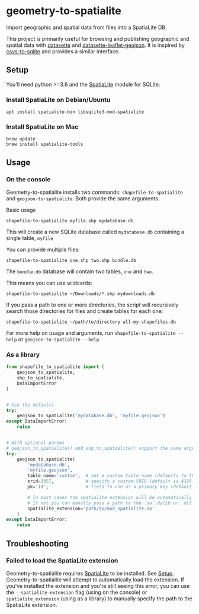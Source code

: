 # geometry-to-spatialite

Import geographic and spatial data from files into a SpatiaLite DB.

This project is primarily useful for browsing and publishing geographic and spatial data with [datasette](https://github.com/simonw/datasette) and [datasette-leaflet-geojson](https://github.com/simonw/datasette-leaflet-geojson). It is inspired by [csvs-to-sqlite](https://github.com/simonw/csvs-to-sqlite) and provides a similar interface.

## Setup

You'll need python >=3.6 and the [SpatiaLite](https://www.gaia-gis.it/fossil/libspatialite/index) module for SQLite. 

### Install SpatiaLite on Debian/Ubuntu

```
apt install spatialite-bin libsqlite3-mod-spatialite
```

### Install SpatiaLite on Mac

```
brew update
brew install spatialite-tools
```

## Usage

### On the console

Geometry-to-spatialite installs two commands: `shapefile-to-spatialite` and `geojson-to-spatialite`. Both provide the same arguments.

Basic usage

```
shapefile-to-spatialite myfile.shp mydatabase.db
```

This will create a new SQLite database called `mydatabase.db` containing a single table, `myfile`

You can provide multiple files:

```
shapefile-to-spatialite one.shp two.shp bundle.db
```

The `bundle.db` database will contain two tables, `one` and `two`.

This means you can use wildcards:

```
shapefile-to-spatialite ~/Downloads/*.shp mydownloads.db
```

If you pass a path to one or more directories, the script will recursively search those directories for files and create tables for each one:

```
shapefile-to-spatialite ~/path/to/directory all-my-shapefiles.db
```

For more help on usage and arguments, run `shapefile-to-spatialite --help` or `geojson-to-spatialite --help`

### As a library

```py
from shapefile_to_spatialite import (
    geojson_to_spatialite,
    shp_to_spatialite,
    DataImportError
)


# Use the defaults
try:
    geojson_to_spatialite('mydatabase.db', 'myfile.geojson')
except DataImportError:
    raise


# With optional params
# geojson_to_spatialite() and shp_to_spatialite() support the same argument list
try:
    geojson_to_spatialite(
        'mydatabase.db',
        'myfile.geojson',
        table_name='custom',  # set a custom table name (defaults to the filename)
        srid=3857,            # specify a custom SRID (default is 4326)
        pk='id',              # field to use as a primary key (default is no primary key)

        # In most cases the spatialite extension will be automatically detected and loaded
        # If not you can manully pass a path to the .so .dylib or .dll file
        spatialite_extension='path/to/mod_spatialite.so'
    )
except DataImportError:
    raise
```

## Troubleshooting

### Failed to load the SpatiaLite extension

Geometry-to-spatialite requires [SpatiaLite](https://www.gaia-gis.it/fossil/libspatialite/index) to be installed. See [Setup](#setup). Geometry-to-spatialite will attempt to automatically load the extension. If you've installed the extension and you're still seeing this error, you can use the `--spatialite-extension` flag (using on the console) or `spatialite_extension` (using as a library) to manually specify the path to the SpatiaLite extension.
